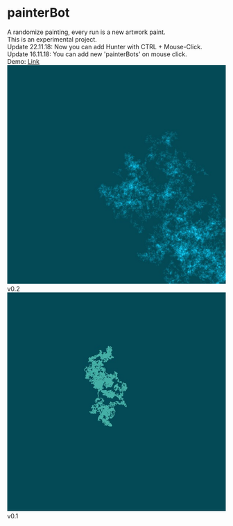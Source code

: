 # painterBot
A randomize painting, every run is a new artwork paint.
<br>
This is an experimental project.
<br>
Update 22.11.18: Now you can add Hunter with CTRL + Mouse-Click.
<br>
Update 16.11.18: You can add new 'painterBots' on mouse click.
<br>
Demo: [Link](https://rawcdn.githack.com/DodgeCode/painterBot/d91fc48d0ff2930c963e543468e192c69280c1e3/src/index.html)
<br>
![painterBot artwork](screenshots/painterBot-v0.2.jpg)
<br>
v0.2
<br>
![painterBot artwork](screenshots/painterBot-v0.1.jpg)
<br>
v0.1
